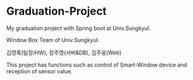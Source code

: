 # Graduation-Project
My graduation project with Spring boot at Univ.Sungkyul.

Window Box Team of Univ.Sungkyul.

김영록(팀장/HW), 장주영(서버&DB), 김주웅(Web)

This project has functions such as control of Smart-Window device and reception of sensor value.
